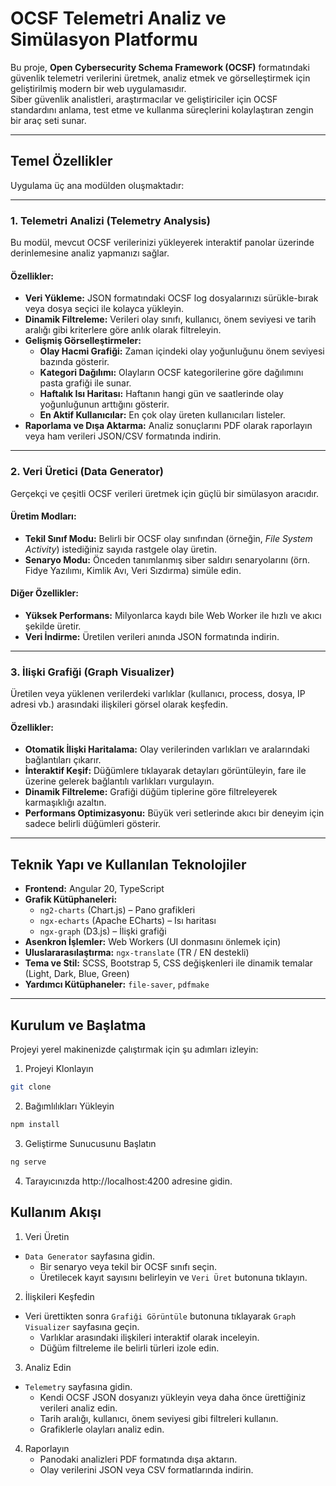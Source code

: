 # OCSF Telemetri Analiz ve Simülasyon Platformu

Bu proje, **Open Cybersecurity Schema Framework (OCSF)** formatındaki güvenlik telemetri verilerini üretmek, analiz etmek ve görselleştirmek için geliştirilmiş modern bir web uygulamasıdır.  
Siber güvenlik analistleri, araştırmacılar ve geliştiriciler için OCSF standardını anlama, test etme ve kullanma süreçlerini kolaylaştıran zengin bir araç seti sunar.

---

## Temel Özellikler

Uygulama üç ana modülden oluşmaktadır:

---

### 1. Telemetri Analizi (Telemetry Analysis)

Bu modül, mevcut OCSF verilerinizi yükleyerek interaktif panolar üzerinde derinlemesine analiz yapmanızı sağlar.

#### Özellikler:
- **Veri Yükleme:** JSON formatındaki OCSF log dosyalarınızı sürükle-bırak veya dosya seçici ile kolayca yükleyin.
- **Dinamik Filtreleme:** Verileri olay sınıfı, kullanıcı, önem seviyesi ve tarih aralığı gibi kriterlere göre anlık olarak filtreleyin.
- **Gelişmiş Görselleştirmeler:**
  - **Olay Hacmi Grafiği:** Zaman içindeki olay yoğunluğunu önem seviyesi bazında gösterir.
  - **Kategori Dağılımı:** Olayların OCSF kategorilerine göre dağılımını pasta grafiği ile sunar.
  - **Haftalık Isı Haritası:** Haftanın hangi gün ve saatlerinde olay yoğunluğunun arttığını gösterir.
  - **En Aktif Kullanıcılar:** En çok olay üreten kullanıcıları listeler.
- **Raporlama ve Dışa Aktarma:** Analiz sonuçlarını PDF olarak raporlayın veya ham verileri JSON/CSV formatında indirin.

---

### 2. Veri Üretici (Data Generator)

Gerçekçi ve çeşitli OCSF verileri üretmek için güçlü bir simülasyon aracıdır.

#### Üretim Modları:
- **Tekil Sınıf Modu:** Belirli bir OCSF olay sınıfından (örneğin, *File System Activity*) istediğiniz sayıda rastgele olay üretin.
- **Senaryo Modu:** Önceden tanımlanmış siber saldırı senaryolarını (örn. Fidye Yazılımı, Kimlik Avı, Veri Sızdırma) simüle edin.

#### Diğer Özellikler:
- **Yüksek Performans:** Milyonlarca kaydı bile Web Worker ile hızlı ve akıcı şekilde üretir.
- **Veri İndirme:** Üretilen verileri anında JSON formatında indirin.

---

### 3. İlişki Grafiği (Graph Visualizer)

Üretilen veya yüklenen verilerdeki varlıklar (kullanıcı, process, dosya, IP adresi vb.) arasındaki ilişkileri görsel olarak keşfedin.

#### Özellikler:
- **Otomatik İlişki Haritalama:** Olay verilerinden varlıkları ve aralarındaki bağlantıları çıkarır.
- **İnteraktif Keşif:** Düğümlere tıklayarak detayları görüntüleyin, fare ile üzerine gelerek bağlantılı varlıkları vurgulayın.
- **Dinamik Filtreleme:** Grafiği düğüm tiplerine göre filtreleyerek karmaşıklığı azaltın.
- **Performans Optimizasyonu:** Büyük veri setlerinde akıcı bir deneyim için sadece belirli düğümleri gösterir.

---

## Teknik Yapı ve Kullanılan Teknolojiler

- **Frontend:** Angular 20, TypeScript  
- **Grafik Kütüphaneleri:**
  - `ng2-charts` (Chart.js) – Pano grafikleri
  - `ngx-echarts` (Apache ECharts) – Isı haritası
  - `ngx-graph` (D3.js) – İlişki grafiği
- **Asenkron İşlemler:** Web Workers (UI donmasını önlemek için)
- **Uluslararasılaştırma:** `ngx-translate` (TR / EN destekli)
- **Tema ve Stil:** SCSS, Bootstrap 5, CSS değişkenleri ile dinamik temalar (Light, Dark, Blue, Green)
- **Yardımcı Kütüphaneler:** `file-saver`, `pdfmake`

---

## Kurulum ve Başlatma

Projeyi yerel makinenizde çalıştırmak için şu adımları izleyin:

1. Projeyi Klonlayın
```bash
git clone
```

2. Bağımlılıkları Yükleyin
```bash
npm install
```

3. Geliştirme Sunucusunu Başlatın
```bash
ng serve
```

4. Tarayıcınızda http://localhost:4200 adresine gidin.


## Kullanım Akışı

1. Veri Üretin
- `Data Generator` sayfasına gidin.
    - Bir senaryo veya tekil bir OCSF sınıfı seçin.
    - Üretilecek kayıt sayısını belirleyin ve `Veri Üret` butonuna tıklayın.

2. İlişkileri Keşfedin
- Veri ürettikten sonra `Grafiği Görüntüle` butonuna tıklayarak `Graph Visualizer` sayfasına geçin.
    - Varlıklar arasındaki ilişkileri interaktif olarak inceleyin.
    - Düğüm filtreleme ile belirli türleri izole edin.

3. Analiz Edin
- `Telemetry` sayfasına gidin.
    - Kendi OCSF JSON dosyanızı yükleyin veya daha önce ürettiğiniz verileri analiz edin.
    - Tarih aralığı, kullanıcı, önem seviyesi gibi filtreleri kullanın.
    - Grafiklerle olayları analiz edin.

4. Raporlayın
    - Panodaki analizleri PDF formatında dışa aktarın.
    - Olay verilerini JSON veya CSV formatlarında indirin.